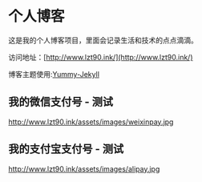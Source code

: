 # 个人博客

这是我的个人博客项目，里面会记录生活和技术的点点滴滴。


访问地址：[http://www.lzt90.ink/](http://www.lzt90.ink/)


博客主题使用:[Yummy-Jekyll](https://github.com/DONGChuan/Yummy-Jekyll)


## 我的微信支付号 - 测试

http://www.lzt90.ink/assets/images/weixinpay.jpg

## 我的支付宝支付号 - 测试

http://www.lzt90.ink/assets/images/alipay.jpg

